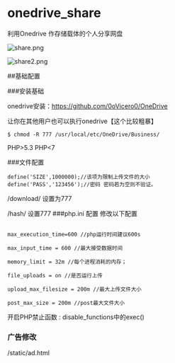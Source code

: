 # onedrive_share
利用Onedrive 作存储载体的个人分享网盘


![share.png](http://bilibara.com/images/2017/03/13/share.png)

![share2.png](http://bilibara.com/images/2017/03/13/share2.png)


##基础配置

###安装基础

onedrive安装：https://github.com/0oVicero0/OneDrive

让你在其他用户也可以执行onedrive【这个比较粗暴】
```
$ chmod -R 777 /usr/local/etc/OneDrive/Business/ 
 ```
PHP>5.3 PHP<7

###文件配置
```
define('SIZE',1000000);//该项为限制上传文件的大小
define('PASS','123456');//密码 密码若为空则不验证。
```
/download/ 设置为777 

/hash/ 设置777
###php.ini 配置
修改以下配置
```

max_execution_time=600 //php运行时间建议600s

max_input_time = 600 //最大接受数据时间

memory_limit = 32m //每个进程消耗的内存；

file_uploads = on //是否运行上传 

upload_max_filesize = 200m //最大上传文件大小

post_max_size = 200m //post最大文件大小
```
开启PHP禁止函数 : disable_functions中的exec()

### 广告修改
/static/ad.html
